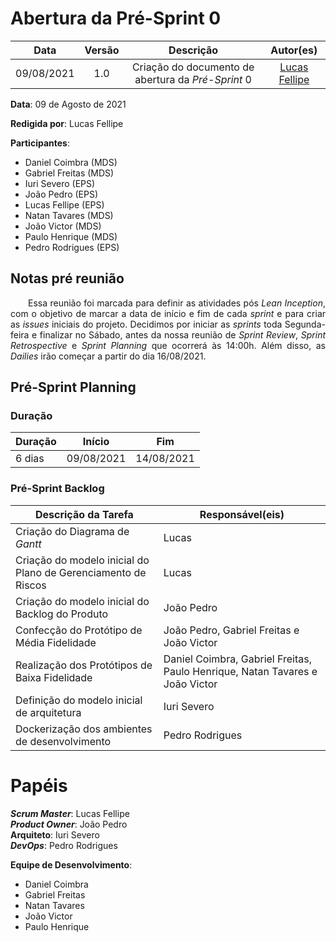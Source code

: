 # Abertura da Pré-Sprint 0

|    Data    | Versão |         Descrição         |           Autor(es)           |
| :--------: | :----: | :-----------------------: | :---------------------------: |
| 09/08/2021 |  1.0   | Criação do documento de abertura da *Pré-Sprint* 0 | [Lucas Fellipe](https://github.com/lucasfcm9) |

**Data**: 09 de Agosto de 2021

**Redigida por**: Lucas Fellipe

**Participantes**: 
* Daniel Coimbra (MDS)
* Gabriel Freitas (MDS)
* Iuri Severo (EPS)
* João Pedro (EPS)
* Lucas Fellipe (EPS)
* Natan Tavares (MDS)
* João Victor (MDS)
* Paulo Henrique (MDS)
* Pedro Rodrigues (EPS)

## Notas pré reunião

<p align="justify"> &emsp;&emsp;Essa reunião foi marcada para definir as atividades pós <i>Lean Inception</i>, com o objetivo de marcar a data de início e fim de cada <i>sprint</i> e para criar as <i>issues</i> iniciais do projeto. Decidimos por iniciar as <i>sprints</i> toda Segunda-feira e finalizar no Sábado, antes da nossa reunião de <i>Sprint Review</i>, <i>Sprint Retrospective</i> e <i>Sprint Planning</i> que ocorrerá às 14:00h. Além disso, as <i>Dailies</i> irão começar a partir do dia 16/08/2021.</p>

## Pré-Sprint Planning

### Duração

| Duração |   Início   |     Fim    |
| ------- | ---------- | ---------- |
| 6 dias  | 09/08/2021 | 14/08/2021 |

### Pré-Sprint Backlog

| Descrição da Tarefa | Responsável(eis) |
| ------------------- | ---------------- |
| Criação do Diagrama de *Gantt* | Lucas |
| Criação do modelo inicial do Plano de Gerenciamento de Riscos | Lucas |
| Criação do modelo inicial do Backlog do Produto | João Pedro |
| Confecção do Protótipo de Média Fidelidade | João Pedro, Gabriel Freitas e João Victor |
| Realização dos Protótipos de Baixa Fidelidade | Daniel Coimbra, Gabriel Freitas, Paulo Henrique, Natan Tavares e João Victor |
| Definição do modelo inicial de arquitetura | Iuri Severo |
| Dockerização dos ambientes de desenvolvimento | Pedro Rodrigues |

# Papéis
***Scrum Master***: Lucas Fellipe<br>
***Product Owner***: João Pedro<br>
**Arquiteto**: Iuri Severo<br>
***DevOps***: Pedro Rodrigues<br>

**Equipe de Desenvolvimento**:
* Daniel Coimbra
* Gabriel Freitas
* Natan Tavares
* João Victor
* Paulo Henrique